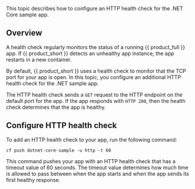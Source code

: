 This topic describes how to configure an HTTP health check for the .NET Core sample app.

## Overview

A health check regularly monitors the status of a running {{ product_full }}
app. If {{ product_short }} detects an unhealthy app instance, the app restarts
in a new container.

By default, {{ product_short }} uses a health check to monitor that the TCP port
for your app is open. In this topic, you configure an additional HTTP health check
for the .NET sample app.

The HTTP health check sends a `GET` request to the HTTP endpoint on the default
port for the app. If the app responds with `HTTP 200`, then the health check
determines that the app is healthy.

## Configure HTTP health check

To add an HTTP health check to your app, run the following command:

```
cf push dotnet-core-sample -u http -t 60
```

This command pushes your app with an HTTP health check that has a timeout
value of 60 seconds. The timeout value determines how much time is allowed
to pass between when the app starts and when the app sends its first healthy response.
